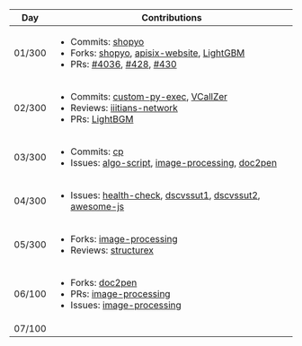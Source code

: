 | Day | Contributions | 
|---------|---|
| 01/300 |<ul><li>Commits: [shopyo](https://github.com/Abdur-rahmaanJ/shopyo/commits?author=akshitadixit&since=2021-02-28&until=2021-03-01)</li><li>Forks: [shopyo](https://github.com/akshitadixit/shopyo), [apisix-website](https://github.com/akshitadixit/apisix-website), [LightGBM](https://github.com/akshitadixit/LightGBM)</li><li>PRs: [#4036](https://github.com/microsoft/LightGBM/pull/4036), [#428](https://github.com/Abdur-rahmaanJ/shopyo/pull/428), [#430](https://github.com/Abdur-rahmaanJ/shopyo/pull/430) </li></ul>|
| 02/300 |<ul><li>Commits: [custom-py-exec](https://github.com/akshitadixit/Custom-Python-Executable/commits?author=akshitadixit&since=2021-03-01&until=2021-03-02), [VCallZer](https://github.com/akshitadixit/VCallZer/commits?author=akshitadixit&since=2021-03-01&until=2021-03-02)</li><li>Reviews: [iiitians-network](https://github.com/IIITians-Network/IIIT-Kalyani/pull/1)</li><li>PRs: [LightBGM](https://github.com/microsoft/LightGBM/pull/4038)</li></ul>|
| 03/300 |<ul><li>Commits: [cp](https://github.com/akshitadixit/Competitive-Coding/commits?author=akshitadixit&since=2021-03-02&until=2021-03-03)</li><li>Issues: [algo-script](https://github.com/Algo-Phantoms/Algo-ScriptML/issues/7), [image-processing](https://github.com/geekquad/Image-Processing-OpenCV/issues/14), [doc2pen](https://github.com/smaranjitghose/doc2pen/issues/565)|
| 04/300 |<ul><li>Issues: [health-check](https://github.com/kritikaparmar-programmer/HealthCheck/issues/14), [dscvssut1](https://github.com/Developer-Student-Clubs-VSSUT-Burla/Master-PyAlgo/issues/6), [dscvssut2](https://github.com/Developer-Student-Clubs-VSSUT-Burla/Master-PyAlgo/issues/5), [awesome-js](https://github.com/Vishal-raj-1/Awesome-JavaScript-Projects/issues/217)</li></ul> |
| 05/300 |<ul><li> Forks: [image-processing](https://github.com/akshitadixit/Image-Processing-OpenCV)</li><li> Reviews: [structurex](https://github.com/akshitadixit/Structurex/pull/32)</li></ul>|
| 06/100 |<ul><li> Forks: [doc2pen](https://github.com/akshitadixit/doc2pen)</li><li> PRs: [image-processing](https://github.com/geekquad/Image-Processing-OpenCV/pull/18)</li><li> Issues: [image-processing](https://github.com/geekquad/Image-Processing-OpenCV/issues/19)</li></ul>|
| 07/100 | |
